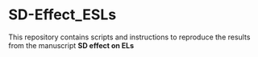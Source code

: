 # SD-Effect_ESLs
This repository contains scripts and instructions to reproduce the results from the manuscript **SD effect on ELs**
